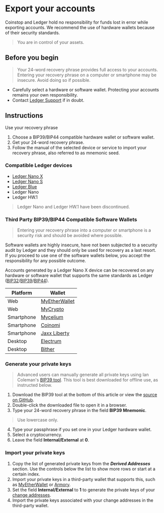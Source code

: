 
# Export your accounts

Coinstop and Ledger hold no responsibility for funds lost in error while exporting accounts. We recommend the use of hardware wallets because of their security standards.

>You are in control of your assets.

## Before you begin

>Your 24-word recovery phrase provides full access to your accounts. Entering your recovery phrase on a computer or smartphone may be insecure. Avoid doing so if possible.

-   Carefully select a hardware or software wallet. Protecting your accounts remains your own responsibility.
-   Contact [Ledger Support](https://support.ledger.com/hc/en-us) if in doubt.

## Instructions

Use your recovery phrase

1.  Choose a BIP39/BIP44 compatible hardware  wallet  or software wallet.
2.  Get your 24-word recovery phrase.
3.  Follow the manual of the selected device or service to import your recovery phrase, also referred to as mnemonic seed.

### Compatible Ledger devices

-   [Ledger Nano X](https://www.ledger.com/products/ledger-nano-x)
-   [Ledger Nano S](https://www.ledger.com/products/ledger-nano-s)
-   [Ledger Blue](https://www.ledger.com/products/ledger-blue)
-   Ledger Nano
-   Ledger HW.1

>Ledger Nano and Ledger HW.1 have been discontinued.

### Third Party BIP39/BIP44 Compatible Software Wallets

>Entering your recovery phrase into a computer or smartphone is a security risk and should be avoided where possible.

Software wallets are highly insecure, have not been subjected to a security audit by Ledger and they should only be used for recovery as a last resort. If you proceed to use one of the software wallets below, you accept the responsibility for any possible outcome.

Accounts generated by a Ledger Nano X device can be recovered on any hardware or software wallet that supports the same standards as Ledger ([BIP32](https://github.com/bitcoin/bips/blob/master/bip-0032.mediawiki)/[BIP39](https://github.com/bitcoin/bips/blob/master/bip-0039.mediawiki)/[BIP44](https://github.com/bitcoin/bips/blob/master/bip-0044.mediawiki)).

|Platform|Wallet|
|-|-|
|Web|[MyEtherWallet](https://support.ledger.com/hc/en-us/articles/115005200009-How-to-use-MyEtherWallet-with-Ledger)|
|Web|[MyCrypto](https://mycrypto.com/)|
|Smartphone|[Mycelium](https://play.google.com/store/apps/details?id=com.mycelium.wallet)|
|Smartphone|[Coinomi](https://coinomi.com/)|
|Smartphone|[Jaxx Liberty](https://jaxx.io/downloads.html)|
|Desktop|[Electrum](https://electrum.org/#home)|
|Desktop|[Bither](https://bither.net/)|

### Generate your private keys

>Advanced users can manually generate all private keys using Ian Coleman's [BIP39 tool](https://iancoleman.io/bip39/). This tool is best downloaded for offline use, as instructed below.

1.  Download the BIP39 tool at the bottom of this article or view the [source on GitHub](https://github.com/iancoleman/bip39).
2.  Double-click the downloaded file to open it in a browser.
3.  Type your 24-word recovery phrase in the field **BIP39 Mnemonic**.

>Use lowercase only.

4.  Type your passphrase if you set one in your Ledger hardware wallet.
5.  Select a cryptocurrency.
6.  Leave the field **Internal/External** at **0**.

### Import your private keys

1.  Copy the list of generated private keys from the _**Derived Addresses**_ section. Use the controls below the list to show more rows or start at a certain index.
2.  Import your private keys in a third-party wallet that supports this, such as [MyEtherWallet](https://myetherwallet.com) or [Armory](https://www.bitcoinarmory.com).
3.  Set the field **Internal/External** to **1** to generate the private keys of your [change addresses](https://en.bitcoin.it/wiki/Change).
4.  Import the private keys associated with your change addresses in the third-party wallet.

